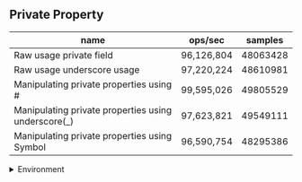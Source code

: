 ## Private Property

|name|ops/sec|samples|
|-|-|-|
|Raw usage private field|96,126,804|48063428|
|Raw usage underscore usage|97,220,224|48610981|
|Manipulating private properties using #|99,595,026|49805529|
|Manipulating private properties using underscore(_)|97,623,821|49549111|
|Manipulating private properties using Symbol|96,590,754|48295386|


<details>
<summary>Environment</summary>

* __Machine:__ linux x64 | 4 vCPUs | 7.6GB Mem
* __Run:__ Wed Oct 15 2025 22:06:49 GMT+0000 (Coordinated Universal Time)
* __Node:__ `v22.20.0`
</details>

<!--
{"environment":{"platform":"linux","arch":"x64","cpus":4,"totalMemory":7.597843170166016},"benchmarks":[{"name":"Raw usage private field","samples":48063428,"opsSec":96126804.28377928},{"name":"Raw usage underscore usage","samples":48610981,"opsSec":97220224.67458507},{"name":"Manipulating private properties using #","samples":49805529,"opsSec":99595026.98526639},{"name":"Manipulating private properties using underscore(_)","samples":49549111,"opsSec":97623821.14411892},{"name":"Manipulating private properties using Symbol","samples":48295386,"opsSec":96590754.4204827}]}-->

